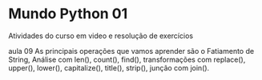 # Mundo Python 01
Atividades do curso em video e resolução de exercícios



aula 09
 As principais operações que vamos aprender são o 
 Fatiamento de String, Análise com len(), count(), find(), 
 transformações com replace(), upper(), lower(), capitalize(), title(), strip(), junção com join().
